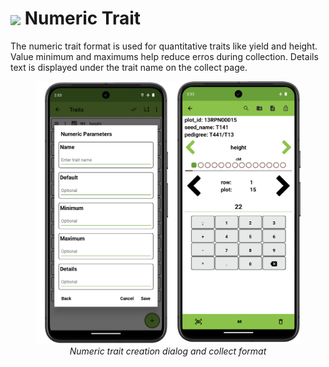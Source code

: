 <img ref="numeric" style="vertical-align: middle;" src="_static/icons/formats/numeric.png" width="40px"> Numeric Trait
==========================================================================

The numeric trait format is used for quantitative traits like yield and
height. Value minimum and maximums help reduce erros during collection.
Details text is displayed under the trait name on the collect page.

<figure align="center" class="image">
  <img src="_static/images/traits/formats/numeric_format_joined.png" width="700px"> 
  <figcaption><i>Numeric trait creation dialog and collect format</i></figcaption> 
</figure>
